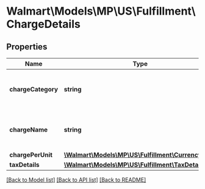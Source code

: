 # Walmart\Models\MP\US\Fulfillment\ChargeDetails

## Properties

Name | Type | Description | Notes
------------ | ------------- | ------------- | -------------
**chargeCategory** | **string** | Charge category, for example: 'PRODUCT' |
**chargeName** | **string** | Name of the charge, for example: 'Sale Price' |
**chargePerUnit** | [**\Walmart\Models\MP\US\Fulfillment\CurrencyType**](CurrencyType.md) |  |
**taxDetails** | [**\Walmart\Models\MP\US\Fulfillment\TaxDetails**](TaxDetails.md) |  | [optional]


[[Back to Model list]](./) [[Back to API list]](../../../../../README.md#supported-apis) [[Back to README]](../../../../../README.md)

